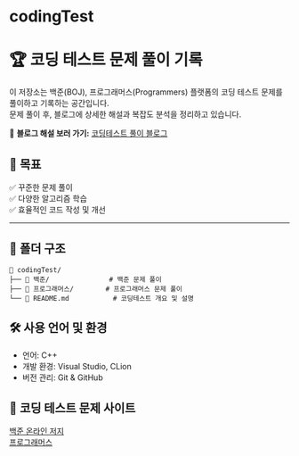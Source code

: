 # codingTest
# 🏆 코딩 테스트 문제 풀이 기록 

이 저장소는 백준(BOJ), 프로그래머스(Programmers) 플랫폼의 코딩 테스트 문제를 풀이하고 기록하는 공간입니다.  
문제 풀이 후, 블로그에 상세한 해설과 복잡도 분석을 정리하고 있습니다.

📌 **블로그 해설 보러 가기:** [코딩테스트 풀이 블로그](https://velog.io/@hani345/posts?tag=%EC%BD%94%EB%94%A9%ED%85%8C%EC%8A%A4%ED%8A%B8)
 
## 📌 목표
✅ 꾸준한 문제 풀이 <br>
✅ 다양한 알고리즘 학습<br>
✅ 효율적인 코드 작성 및 개선<br>

--- 

## 📂 폴더 구조

```plaintext
📂 codingTest/
├── 📂 백준/               # 백준 문제 풀이
├── 📂 프로그래머스/        # 프로그래머스 문제 풀이
└── 📜 README.md           # 코딩테스트 개요 및 설명
```

## 🛠 사용 언어 및 환경
- 언어: C++
- 개발 환경: Visual Studio, CLion
- 버전 관리: Git & GitHub

## 📌 코딩 테스트 문제 사이트
[백준 온라인 저지](https://www.acmicpc.net/) <br>
[프로그래머스](https://programmers.co.kr/) <br>
